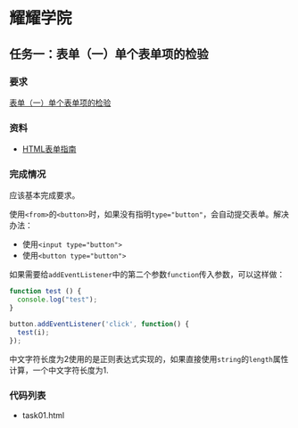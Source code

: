 # 耀耀学院

## 任务一：表单（一）单个表单项的检验

### 要求

[表单（一）单个表单项的检验](ife.baidu.com/course/detail/id/97)

### 资料

- [HTML表单指南](https://developer.mozilla.org/zh-CN/docs/Web/Guide/HTML/Forms)

### 完成情况

应该基本完成要求。

使用`<from>`的`<button>`时，如果没有指明`type="button"`，会自动提交表单。解决办法：

* 使用`<input type="button">`
* 使用`<button type="button">`

如果需要给`addEventListener`中的第二个参数`function`传入参数，可以这样做：

```javascript
function test () {
  console.log("test");
}

button.addEventListener('click', function() {
  test(i);
});
```

中文字符长度为2使用的是正则表达式实现的，如果直接使用`string`的`length`属性计算，一个中文字符长度为1.

### 代码列表

* task01.html


